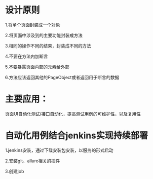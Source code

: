 # 设计原则

1.将单个页面封装成一个对象

2.将页面中涉及到的主要功能封装成方法

3.相同的操作不同的结果，封装成不同的方法

4.不要在方法内加断言

5.不要暴露页面内部的元素给外部

6.方法应该返回其他的PageObject或者返回用于断言的数据


# 主要应用：

页面UI自动化测试/接口自动化，提高测试用例的可维护性，以及复用性

# 自动化用例结合jenkins实现持续部署

1.jenkins安装，通过下载安装包安装，以服务的形式启动

2.安装git、allure相关的插件

3.创建job


